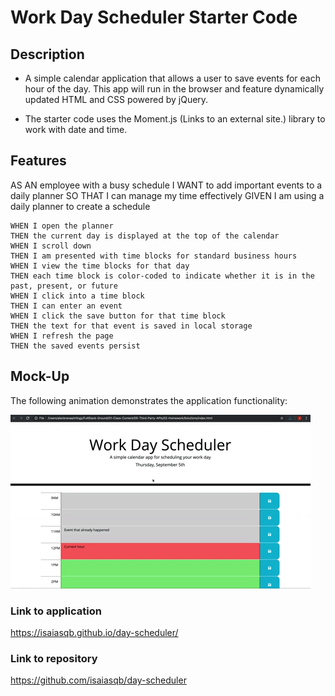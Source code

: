 # Work Day Scheduler Starter Code

## Description
* A simple calendar application that allows a user to save events for each hour of the day. This app will run in the browser and feature dynamically updated HTML and CSS powered by jQuery.

* The starter code uses the Moment.js (Links to an external site.) library to work with date and time.

## Features

AS AN employee with a busy schedule
I WANT to add important events to a daily planner
SO THAT I can manage my time effectively
GIVEN I am using a daily planner to create a schedule
~~~
WHEN I open the planner
THEN the current day is displayed at the top of the calendar
WHEN I scroll down
THEN I am presented with time blocks for standard business hours
WHEN I view the time blocks for that day
THEN each time block is color-coded to indicate whether it is in the past, present, or future
WHEN I click into a time block
THEN I can enter an event
WHEN I click the save button for that time block
THEN the text for that event is saved in local storage
WHEN I refresh the page
THEN the saved events persist
~~~


## Mock-Up
The following animation demonstrates the application functionality:

![Demonstration](./assets/mockup.gif)

### Link to application

https://isaiasqb.github.io/day-scheduler/

### Link to repository

https://github.com/isaiasqb/day-scheduler
